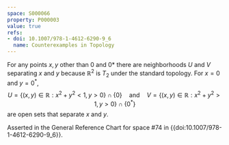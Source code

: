 ```yaml
---
space: S000066
property: P000003
value: true
refs:
- doi: 10.1007/978-1-4612-6290-9_6
  name: Counterexamples in Topology
---
```


For any points $x , y$ other than 0 and 0* there are neighborhoods $U$ and $V$ separating $x$ and $y$ because $\mathbb R^2$ is $T_2$ under the standard topology.  For $x = 0$ and $y = 0^*$,
$$
U = \{ (x, y) \in \mathbb R : x^2 + y^2 < 1, y > 0 \} \cap \{ 0 \} \quad \text{and} \quad V = \{ ( x,  y) \in \mathbb R : x^2 + y^2 > 1, y > 0 \} \cap \{ 0^* \}
$$
are open sets that separate $x$ and $y$.

Asserted in the General Reference Chart for space #74 in
{{doi:10.1007/978-1-4612-6290-9_6}}.
